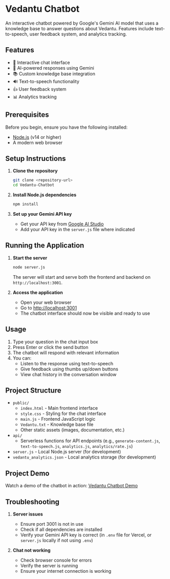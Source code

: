 # Vedantu Chatbot

An interactive chatbot powered by Google's Gemini AI model that uses a knowledge base to answer questions about Vedantu. Features include text-to-speech, user feedback system, and analytics tracking.

## Features

- 💬 Interactive chat interface
- 🤖 AI-powered responses using Gemini
- 📚 Custom knowledge base integration
- 🔊 Text-to-speech functionality
- 👍 User feedback system
- 📊 Analytics tracking

## Prerequisites

Before you begin, ensure you have the following installed:
- [Node.js](https://nodejs.org/) (v14 or higher)
- A modern web browser

## Setup Instructions

1. **Clone the repository**
   ```bash
   git clone <repository-url>
   cd Vedantu-Chatbot
   ```

2. **Install Node.js dependencies**
   ```bash
   npm install
   ```

3. **Set up your Gemini API key**
   - Get your API key from [Google AI Studio](https://makersuite.google.com/app/apikey)
   - Add your API key in the `server.js` file where indicated

## Running the Application

1. **Start the server**
   ```bash
   node server.js
   ```
   The server will start and serve both the frontend and backend on `http://localhost:3001`.

2. **Access the application**
   - Open your web browser
   - Go to [http://localhost:3001](http://localhost:3001)
   - The chatbot interface should now be visible and ready to use

## Usage

1. Type your question in the chat input box
2. Press Enter or click the send button
3. The chatbot will respond with relevant information
4. You can:
   - Listen to the response using text-to-speech
   - Give feedback using thumbs up/down buttons
   - View chat history in the conversation window

## Project Structure

- `public/`
  - `index.html` - Main frontend interface
  - `style.css` - Styling for the chat interface
  - `main.js` - Frontend JavaScript logic
  - `Vedantu.txt` - Knowledge base file
  - Other static assets (images, documentation, etc.)
- `api/`
  - Serverless functions for API endpoints (e.g., `generate-content.js`, `text-to-speech.js`, `analytics.js`, `analytics/rate.js`)
- `server.js` - Local Node.js server (for development)
- `vedantu_analytics.json` - Local analytics storage (for development)

## Project Demo

Watch a demo of the chatbot in action: [Vedantu Chatbot Demo](https://drive.google.com/file/d/11jz3jH3nfNtUFp1c_UXc9KRdqXi0vIUX/view?usp=drive_link)

## Troubleshooting

1. **Server issues**
   - Ensure port 3001 is not in use
   - Check if all dependencies are installed
   - Verify your Gemini API key is correct (in `.env` file for Vercel, or `server.js` locally if not using `.env`)

2. **Chat not working**
   - Check browser console for errors
   - Verify the server is running
   - Ensure your internet connection is working
